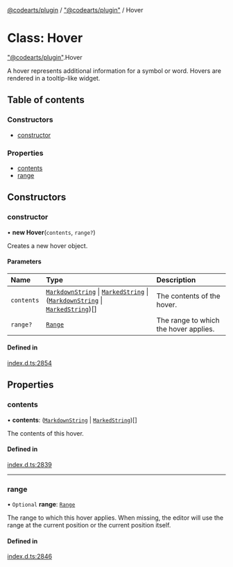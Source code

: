 [@codearts/plugin](../README.md) / ["@codearts/plugin"](../modules/_codearts_plugin_.md) / Hover

# Class: Hover

["@codearts/plugin"](../modules/_codearts_plugin_.md).Hover

A hover represents additional information for a symbol or word. Hovers are
rendered in a tooltip-like widget.

## Table of contents

### Constructors

- [constructor](codearts_plugin_.Hover.md#constructor)

### Properties

- [contents](codearts_plugin_.Hover.md#contents)
- [range](codearts_plugin_.Hover.md#range)

## Constructors

### constructor

• **new Hover**(`contents`, `range?`)

Creates a new hover object.

#### Parameters

| Name | Type | Description |
| :------ | :------ | :------ |
| `contents` | [`MarkdownString`](codearts_plugin_.MarkdownString.md) \| [`MarkedString`](../modules/_codearts_plugin_.md#markedstring) \| ([`MarkdownString`](codearts_plugin_.MarkdownString.md) \| [`MarkedString`](../modules/_codearts_plugin_.md#markedstring))[] | The contents of the hover. |
| `range?` | [`Range`](codearts_plugin_.Range.md) | The range to which the hover applies. |

#### Defined in

[index.d.ts:2854](https://github.com/shuyaqian/cloudide-plugin-api/blob/5b69219/index.d.ts#L2854)

## Properties

### contents

• **contents**: ([`MarkdownString`](codearts_plugin_.MarkdownString.md) \| [`MarkedString`](../modules/_codearts_plugin_.md#markedstring))[]

The contents of this hover.

#### Defined in

[index.d.ts:2839](https://github.com/shuyaqian/cloudide-plugin-api/blob/5b69219/index.d.ts#L2839)

___

### range

• `Optional` **range**: [`Range`](codearts_plugin_.Range.md)

The range to which this hover applies. When missing, the
editor will use the range at the current position or the
current position itself.

#### Defined in

[index.d.ts:2846](https://github.com/shuyaqian/cloudide-plugin-api/blob/5b69219/index.d.ts#L2846)
